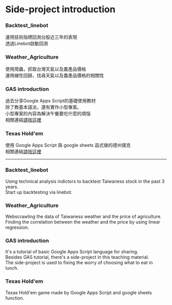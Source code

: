 # Side-project introduction

### Backtest_linebot</br>
運用技術指標回測台股近三年的表現</br>
透過Linebot啟動回測</br>

### Weather_Agriculture</br>
使用爬蟲，抓取台灣天氣以及農產品價格</br>
運用線性回歸，找尋天氣以及農產品價格的相關性</br>

### GAS introduction</br>
過去分享Google Apps Script的基礎使用教材</br>
除了教基本語法，還有實作小型專案。</br>
小型專案的內容為解決午餐要吃什麼的煩惱</br>
相關連結[請按這裡](https://docs.google.com/spreadsheets/d/1b9ngb2sEA_tEP1LScHX-s3c79-kaDZAl9I9MMJuZ9YA/edit?usp=sharing)</br>

### Texas Hold'em</br>
使用 Google Apps Script 與 google sheets 函式做的德州撲克</br>
相關連結[請按這裡](https://docs.google.com/spreadsheets/d/15UN23baYrNKWHMCvaZo0q8OnPCamLAn7rtw-SIDVTgI/edit?usp=sharing)</br>

------

### Backtest_linebot</br>
Using technical analysis indictors to backtest Taiwaness stock in the past 3 years.</br>
Start up backtesting via linebot.</br>

### Weather_Agriculture</br>
Webscrawling the data of Taiwaness weather and the price of agriculture.</br>
Finding the correlation between the weather and the price by using linear regression.</br>

### GAS introduction</br>
It's a tutorial of basic Google Apps Script language for sharing.</br>
Besides GAS tutorial, there's a side-project in this teaching material.</br>
The side-project is used to fixing the worry of choosing what to eat in lunch.</br>

### Texas Hold'em</br>
Texas Hold'em game made by Google Apps Script and google sheets function.</br>


